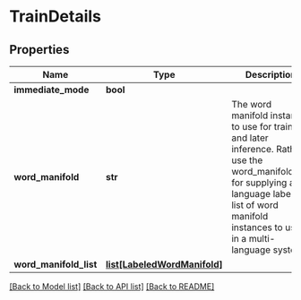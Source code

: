 # TrainDetails

## Properties
Name | Type | Description | Notes
------------ | ------------- | ------------- | -------------
**immediate_mode** | **bool** |  | 
**word_manifold** | **str** | The word manifold instance to use for training and later inference.   Rather use the word_manifold_list for supplying a language labelled list of word manifold instances to use in a multi-language system.  | [optional] 
**word_manifold_list** | [**list[LabeledWordManifold]**](LabeledWordManifold.md) |  | [optional] 

[[Back to Model list]](../README.md#documentation-for-models) [[Back to API list]](../README.md#documentation-for-api-endpoints) [[Back to README]](../README.md)


